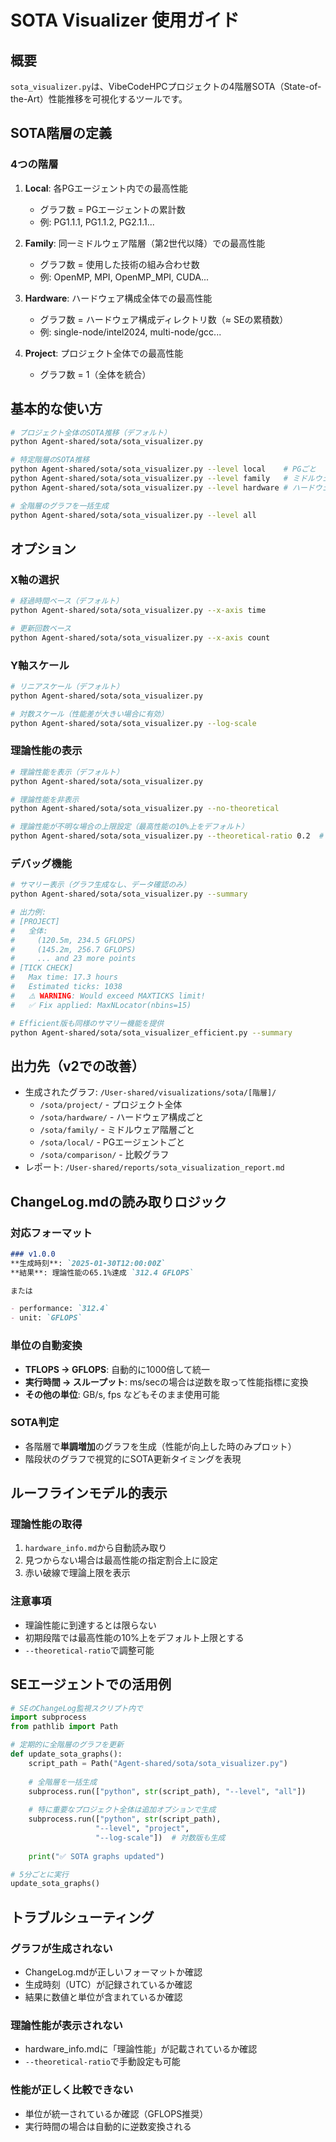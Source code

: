 # SOTA Visualizer 使用ガイド

## 概要
`sota_visualizer.py`は、VibeCodeHPCプロジェクトの4階層SOTA（State-of-the-Art）性能推移を可視化するツールです。

## SOTA階層の定義

### 4つの階層
1. **Local**: 各PGエージェント内での最高性能
   - グラフ数 = PGエージェントの累計数
   - 例: PG1.1.1, PG1.1.2, PG2.1.1...

2. **Family**: 同一ミドルウェア階層（第2世代以降）での最高性能
   - グラフ数 = 使用した技術の組み合わせ数
   - 例: OpenMP, MPI, OpenMP_MPI, CUDA...

3. **Hardware**: ハードウェア構成全体での最高性能
   - グラフ数 = ハードウェア構成ディレクトリ数（≈ SEの累積数）
   - 例: single-node/intel2024, multi-node/gcc...

4. **Project**: プロジェクト全体での最高性能
   - グラフ数 = 1（全体を統合）

## 基本的な使い方

```bash
# プロジェクト全体のSOTA推移（デフォルト）
python Agent-shared/sota/sota_visualizer.py

# 特定階層のSOTA推移
python Agent-shared/sota/sota_visualizer.py --level local    # PGごと
python Agent-shared/sota/sota_visualizer.py --level family   # ミドルウェアごと
python Agent-shared/sota/sota_visualizer.py --level hardware # ハードウェアごと

# 全階層のグラフを一括生成
python Agent-shared/sota/sota_visualizer.py --level all
```

## オプション

### X軸の選択
```bash
# 経過時間ベース（デフォルト）
python Agent-shared/sota/sota_visualizer.py --x-axis time

# 更新回数ベース
python Agent-shared/sota/sota_visualizer.py --x-axis count
```

### Y軸スケール
```bash
# リニアスケール（デフォルト）
python Agent-shared/sota/sota_visualizer.py

# 対数スケール（性能差が大きい場合に有効）
python Agent-shared/sota/sota_visualizer.py --log-scale
```

### 理論性能の表示
```bash
# 理論性能を表示（デフォルト）
python Agent-shared/sota/sota_visualizer.py

# 理論性能を非表示
python Agent-shared/sota/sota_visualizer.py --no-theoretical

# 理論性能が不明な場合の上限設定（最高性能の10%上をデフォルト）
python Agent-shared/sota/sota_visualizer.py --theoretical-ratio 0.2  # 20%上に設定
```

### デバッグ機能
```bash
# サマリー表示（グラフ生成なし、データ確認のみ）
python Agent-shared/sota/sota_visualizer.py --summary

# 出力例:
# [PROJECT]
#   全体: 
#     (120.5m, 234.5 GFLOPS)
#     (145.2m, 256.7 GFLOPS)
#     ... and 23 more points
# [TICK CHECK]
#   Max time: 17.3 hours
#   Estimated ticks: 1038
#   ⚠️ WARNING: Would exceed MAXTICKS limit!
#   ✅ Fix applied: MaxNLocator(nbins=15)

# Efficient版も同様のサマリー機能を提供
python Agent-shared/sota/sota_visualizer_efficient.py --summary
```

## 出力先（v2での改善）
- 生成されたグラフ: `/User-shared/visualizations/sota/[階層]/`
  - `/sota/project/` - プロジェクト全体
  - `/sota/hardware/` - ハードウェア構成ごと
  - `/sota/family/` - ミドルウェア階層ごと
  - `/sota/local/` - PGエージェントごと
  - `/sota/comparison/` - 比較グラフ
- レポート: `/User-shared/reports/sota_visualization_report.md`

## ChangeLog.mdの読み取りロジック

### 対応フォーマット
```markdown
### v1.0.0
**生成時刻**: `2025-01-30T12:00:00Z`  
**結果**: 理論性能の65.1%達成 `312.4 GFLOPS`

または

- performance: `312.4`
- unit: `GFLOPS`
```

### 単位の自動変換
- **TFLOPS → GFLOPS**: 自動的に1000倍して統一
- **実行時間 → スループット**: ms/secの場合は逆数を取って性能指標に変換
- **その他の単位**: GB/s, fps などもそのまま使用可能

### SOTA判定
- 各階層で**単調増加**のグラフを生成（性能が向上した時のみプロット）
- 階段状のグラフで視覚的にSOTA更新タイミングを表現

## ルーフラインモデル的表示

### 理論性能の取得
1. `hardware_info.md`から自動読み取り
2. 見つからない場合は最高性能の指定割合上に設定
3. 赤い破線で理論上限を表示

### 注意事項
- 理論性能に到達するとは限らない
- 初期段階では最高性能の10%上をデフォルト上限とする
- `--theoretical-ratio`で調整可能

## SEエージェントでの活用例

```python
# SEのChangeLog監視スクリプト内で
import subprocess
from pathlib import Path

# 定期的に全階層のグラフを更新
def update_sota_graphs():
    script_path = Path("Agent-shared/sota/sota_visualizer.py")
    
    # 全階層を一括生成
    subprocess.run(["python", str(script_path), "--level", "all"])
    
    # 特に重要なプロジェクト全体は追加オプションで生成
    subprocess.run(["python", str(script_path), 
                   "--level", "project", 
                   "--log-scale"])  # 対数版も生成
    
    print("✅ SOTA graphs updated")

# 5分ごとに実行
update_sota_graphs()
```

## トラブルシューティング

### グラフが生成されない
- ChangeLog.mdが正しいフォーマットか確認
- 生成時刻（UTC）が記録されているか確認
- 結果に数値と単位が含まれているか確認

### 理論性能が表示されない
- hardware_info.mdに「理論性能」が記載されているか確認
- `--theoretical-ratio`で手動設定も可能

### 性能が正しく比較できない
- 単位が統一されているか確認（GFLOPS推奨）
- 実行時間の場合は自動的に逆数変換される